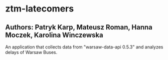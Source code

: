 # ztm-latecomers
## Authors: Patryk Karp, Mateusz Roman, Hanna Moczek, Karolina Winczewska

An application that collects data from "warsaw-data-api 0.5.3" and analyzes delays of Warsaw Buses. 
